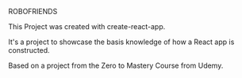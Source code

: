 ROBOFRIENDS

This Project was created with create-react-app. 

It's a project to showcase the basis knowledge of how a React app is constructed. 

Based on a project from the Zero to Mastery Course from Udemy. 